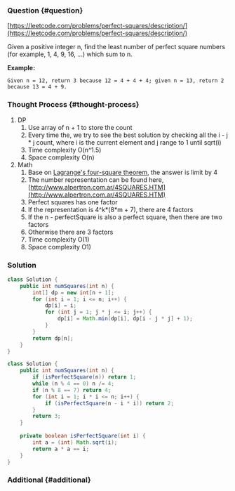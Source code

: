 ### Question {#question}

[https://leetcode.com/problems/perfect-squares/description/](https://leetcode.com/problems/perfect-squares/description/)

Given a positive integer n, find the least number of perfect square numbers \(for example, 1, 4, 9, 16, ...\) which sum to n.

**Example:**

```
Given n = 12, return 3 because 12 = 4 + 4 + 4; given n = 13, return 2 because 13 = 4 + 9.
```

### Thought Process {#thought-process}

1. DP
   1. Use array of n + 1 to store the count
   2. Every time the, we try to see the best solution by checking all the i - j \* j count, where i is the current element and j range to 1 until sqrt\(i\)
   3. Time complexity O\(n^1.5\)
   4. Space complexity O\(n\)
2. Math
   1. Base on [Lagrange's four-square theorem](https://en.wikipedia.org/wiki/Lagrange's_four-square_theorem), the answer is limit by 4
   2. The number representation can be found here, [http://www.alpertron.com.ar/4SQUARES.HTM](http://www.alpertron.com.ar/4SQUARES.HTM)
   3. Perfect squares has one factor
   4. If the representation is 4^k\*\(8\*m + 7\), there are 4 factors
   5. If the n - perfectSquare is also a perfect square, then there are two factors
   6. Otherwise there are 3 factors
   7. Time complexity O\(1\)
   8. Space complexity O1\)

### Solution

```java
class Solution {
    public int numSquares(int n) {
        int[] dp = new int[n + 1];
        for (int i = 1; i <= n; i++) {
            dp[i] = i;
            for (int j = 1; j * j <= i; j++) {
                dp[i] = Math.min(dp[i], dp[i - j * j] + 1);
            }
        }
        return dp[n];
    }
}
```

```java
class Solution {
    public int numSquares(int n) {
        if (isPerfectSquare(n)) return 1;
        while (n % 4 == 0) n /= 4;
        if (n % 8 == 7) return 4;
        for (int i = 1; i * i <= n; i++) {
            if (isPerfectSquare(n - i * i)) return 2;
        }
        return 3;
    }
    
    private boolean isPerfectSquare(int i) {
        int a = (int) Math.sqrt(i);
        return a * a == i;
    }
}
```

### Additional {#additional}



